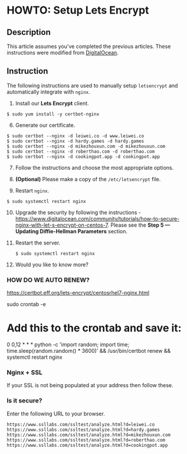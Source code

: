# HOWTO: Setup Lets Encrypt
## Description
This article assumes you've completed the previous articles. These instructions were modified from [DigitalOcean](https://www.digitalocean.com/community/tutorials/how-to-secure-nginx-with-let-s-encrypt-on-centos-7).

## Instruction
The following instructions are used to manually setup `letsencrypt` and automatically integrate with `nginx`.

1. Install our **Lets Encrypt** client.

  ```
  $ sudo yum install -y certbot-nginx
  ```


6. Generate our certificate.

  ```
  $ sudo certbot --nginx -d leiwei.co -d www.leiwei.co
  $ sudo certbot --nginx -d hardy.games -d hardy.games
  $ sudo certbot --nginx -d mikezhouxun.com -d mikezhouxun.com
  $ sudo certbot --nginx -d roberthao.com -d roberthao.com
  $ sudo certbot --nginx -d cookingpot.app -d cookingpot.app
  ```


7. Follow the instructions and choose the most appropriate options.


8. **(Optional)** Please make a copy of the ``/etc/letsencrypt`` file.


9. Restart ``nginx``.

  ```
  $ sudo systemctl restart nginx
  ```


10. Upgrade the security by following the instructions - https://www.digitalocean.com/community/tutorials/how-to-secure-nginx-with-let-s-encrypt-on-centos-7. Please see the **Step 5 — Updating Diffie-Hellman Parameters** section.


11. Restart the server.

    ```
    $ sudo systemctl restart nginx
    ```


12. Would you like to know more?


### HOW DO WE AUTO RENEW?
https://certbot.eff.org/lets-encrypt/centosrhel7-nginx.html

sudo crontab -e

# Add this to the crontab and save it:
0 0,12 * * * python -c 'import random; import time; time.sleep(random.random() * 3600)' && /usr/bin/certbot renew && systemctl restart nginx


### Nginx + SSL
If your SSL is not being populated at your address then follow these.


### Is it secure?

Enter the following URL to your browser.

   ```
   https://www.ssllabs.com/ssltest/analyze.html?d=leiwei.co
   https://www.ssllabs.com/ssltest/analyze.html?d=hardy.games
   https://www.ssllabs.com/ssltest/analyze.html?d=mikezhouxun.com
   https://www.ssllabs.com/ssltest/analyze.html?d=roberthao.com
   https://www.ssllabs.com/ssltest/analyze.html?d=cookingpot.app
   ```
